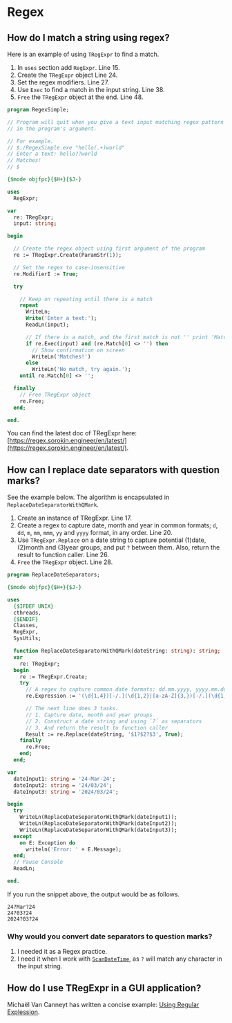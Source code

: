 # Regex

## How do I match a string using regex?

Here is an example of using `TRegExpr` to find a match.

1. In `uses` section add `RegExpr`. Line 15.
2. Create the `TRegExpr` object Line 24.
3. Set the regex modifiers. Line 27. 
4. Use `Exec` to find a match in the input string. Line 38.
5. `Free` the `TRegExpr` object at the end. Line 48.

```pascal linenums="1" hl_lines="1 24 27 38 48"
program RegexSimple;

// Program will quit when you give a text input matching regex pattern
// in the program's argument.

// For example.
// $./RegexSimple.exe "hello(.+)world"
// Enter a text: hello??world
// Matches!
// $

{$mode objfpc}{$H+}{$J-}

uses
  RegExpr;

var
  re: TRegExpr;
  input: string;

begin

  // Create the regex object using first argument of the program
  re := TRegExpr.Create(ParamStr(1));

  // Set the regex to case-insensitive
  re.ModifierI := True;

  try

    // Keep on repeating until there is a match
    repeat
      WriteLn;
      Write('Enter a text:');
      ReadLn(input);

      // If there is a match, and the first match is not '' print 'Matches!'
      if re.Exec(input) and (re.Match[0] <> '') then
        // Show confirmation on screen
        WriteLn('Matches!')
      else
        WriteLn('No match, try again.');
    until re.Match[0] <> '';

  finally
    // Free TRegExpr object
    re.Free;
  end;

end.
```

You can find the latest doc of TRegExpr here: [https://regex.sorokin.engineer/en/latest/](https://regex.sorokin.engineer/en/latest/).


## How can I replace date separators with question marks?

See the example below. The algorithm is encapsulated in `ReplaceDateSeparatorWithQMark`.

1. Create an instance of TRegExpr. Line 17.
2. Create a regex to capture date, month and year in common formats; `d`, `dd`, `m`, `mm`, `mmm`, `yy` and `yyyy` format, in any order. Line 20. 
3. Use `TRegExpr.Replace` on a date string to capture potential (1)date, (2)month and (3)year groups, and put `?` between them. Also, return the result to function caller. Line 26.
4. `Free` the `TRegExpr` object. Line 28.


```pascal linenums="1" hl_lines="17 20 26 28"
program ReplaceDateSeparators;

{$mode objfpc}{$H+}{$J-}

uses
  {$IFDEF UNIX}
  cthreads,
  {$ENDIF}
  Classes,
  RegExpr,
  SysUtils;

  function ReplaceDateSeparatorWithQMark(dateString: string): string;
  var
    re: TRegExpr;
  begin
    re := TRegExpr.Create;
    try
      // A regex to capture common date formats: dd.mm.yyyy, yyyy.mm.dd, dd.mmm.yy
      re.Expression := '(\d{1,4})[-/.](\d{1,2}|[a-zA-Z]{3,})[-/.](\d{1,4})';

      // The next line does 3 tasks.
      // 1. Capture date, month and year groups
      // 2. Construct a date string and using `?` as separators
      // 3. And return the result to function caller
      Result := re.Replace(dateString, '$1?$2?$3', True);
    finally
      re.Free;
    end;
  end;

var
  dateInput1: string = '24-Mar-24';
  dateInput2: string = '24/03/24';
  dateInput3: string = '2024/03/24';

begin
  try
    WriteLn(ReplaceDateSeparatorWithQMark(dateInput1));
    WriteLn(ReplaceDateSeparatorWithQMark(dateInput2));
    WriteLn(ReplaceDateSeparatorWithQMark(dateInput3));
  except
    on E: Exception do
      writeln('Error: ' + E.Message);
  end;
  // Pause Console
  ReadLn;

end.
```

If you run the snippet above, the output would be as follows.

```text
24?Mar?24
24?03?24
2024?03?24
```

### Why would you convert date separators to question marks?

1. I needed it as a Regex practice.
2. I need it when I work with [`ScanDateTime`](https://www.freepascal.org/docs-html/rtl/dateutils/scandatetime.html), as `?` will match any character in the input string.

## How do I use TRegExpr in a GUI application?

Michaël Van Canneyt has written a concise example: [Using Regular Explession](https://www.freepascal.org/~michael/articles/regex/regex.pdf).

